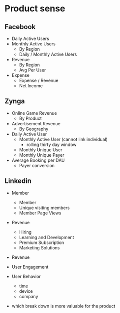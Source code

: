 # Product sense

## Facebook

- Daily Active Users
- Monthly Active Users
  - By Region
  - Daily / Monthly Active Users
- Revenue
  - By Region
  - Avg Per User
- Expense
  - Expense / Revenue
  - Net Income

## Zynga

- Online Game Revenue
  - By Product
- Advertisement Revenue
  - By Geography
- Daily Active User
  - Monthly Active User (cannot link individual)
    - rolling thirty day window
  - Monthly Unique User
  - Monthly Unique Payer
- Average Booking per DAU
  - Payer conversion

## Linkedin

- Member
  - Member
  - Unique visiting members
  - Member Page Views
- Revenue
  - Hiring
  - Learning and Development
  - Premium Subscription
  - Marketing Solutions


- Revenue
- User Engagement
- User Behavior
  - time
  - device
  - company
- which break down is more valuable for the product
